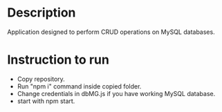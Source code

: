 # Description
Application designed to perform CRUD operations on MySQL databases.

# Instruction to run
- Copy repository.
- Run "npm i" command inside copied folder.
- Change credentials in dbMG.js if you have working MySQL database.
- start with npm start.
